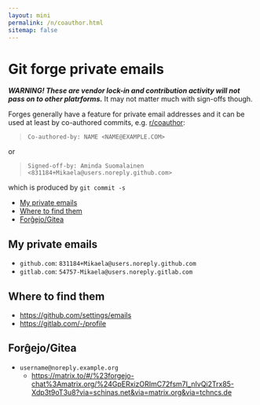 ```yaml
---
layout: mini
permalink: /n/coauthor.html
sitemap: false
---
```


# Git forge private emails

**_WARNING! These are vendor lock-in and contribution activity will not
pass on to other platrforms._** It may not matter much with sign-offs though.

Forges generally have a feature for private email addresses and it can be
used at least by co-authored commits, e.g. [r/coauthor](/r/coauthor.html):

> `Co-authored-by: NAME <NAME@EXAMPLE.COM>`

or

> `Signed-off-by: Aminda Suomalainen <831184+Mikaela@users.noreply.github.com>`

which is produced by `git commit -s`

<!-- editorconfig-checker-disable -->
<!-- prettier-ignore-start -->

<!-- START doctoc generated TOC please keep comment here to allow auto update -->
<!-- DON'T EDIT THIS SECTION, INSTEAD RE-RUN doctoc TO UPDATE -->

- [My private emails](#my-private-emails)
- [Where to find them](#where-to-find-them)
- [Forĝejo/Gitea](#for%C4%9Dejogitea)

<!-- END doctoc generated TOC please keep comment here to allow auto update -->

<!-- prettier-ignore-end -->
<!-- editorconfig-checker-enable -->

## My private emails

- `github.com`: `831184+Mikaela@users.noreply.github.com`
- `gitlab.com`: `54757-Mikaela@users.noreply.gitlab.com`

## Where to find them

<!-- NOTE: Try to keep same order as the list above. -->

- https://github.com/settings/emails
- https://gitlab.com/-/profile

## Forĝejo/Gitea

- `username@noreply.example.org`
  - https://matrix.to/#/%23forgejo-chat%3Amatrix.org/%24GpERxizORImC72fsm7I_nIvQi2Trx85-Xdp3t9oT3u8?via=schinas.net&via=matrix.org&via=tchncs.de
